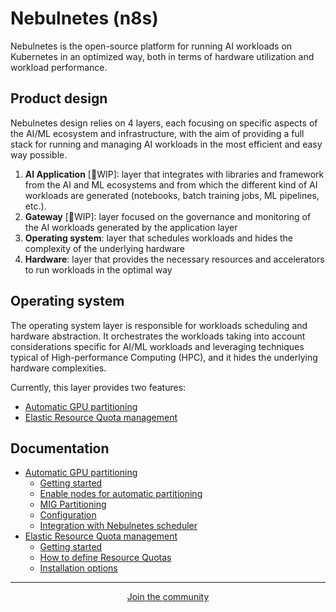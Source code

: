 # Nebulnetes (n8s)

Nebulnetes is the open-source platform for running AI workloads on Kubernetes in an optimized way, both in terms of 
hardware utilization and workload performance.

## Product design

Nebulnetes design relies on 4 layers, each focusing on specific aspects of the AI/ML ecosystem and infrastructure,
with the aim of providing a full stack for running and managing AI workloads in the 
most efficient and easy way possible.

1. **AI Application** [🚧WIP]: layer that integrates with libraries and framework from the AI and ML 
ecosystems and from which the different kind of AI workloads are generated 
(notebooks, batch training jobs, ML pipelines, etc.).
2. **Gateway** [🚧WIP]: layer focused on the governance and monitoring of the AI workloads generated by the application 
layer
3. **Operating system**: layer that schedules workloads and hides the complexity of the underlying hardware
4. **Hardware**: layer that provides the necessary resources and accelerators to run workloads in the optimal way

## Operating system 

The operating system layer is responsible for workloads scheduling and hardware abstraction.
It orchestrates the workloads taking into account considerations specific for AI/ML workloads and leveraging 
techniques typical of High-performance Computing (HPC), and it hides the underlying hardware complexities.

Currently, this layer provides two features:
- [Automatic GPU partitioning](doc/automatic-gpu-partitioning.md)
- [Elastic Resource Quota management](doc/elastic-quota.md)

## Documentation

- [Automatic GPU partitioning](doc/automatic-gpu-partitioning.md)
  - [Getting started](doc/automatic-gpu-partitioning.md#getting-started)
  - [Enable nodes for automatic partitioning](doc/automatic-gpu-partitioning.md#enable-nodes-for-automatic-partitioning)
  - [MIG Partitioning](doc/automatic-gpu-partitioning.md#mig-partitioning)
  - [Configuration](doc/automatic-gpu-partitioning.md#configuration)
  - [Integration with Nebulnetes scheduler](doc/automatic-gpu-partitioning.md#integration-with-nebulnetes-scheduler)
- [Elastic Resource Quota management](doc/elastic-quota.md)
  - [Getting started](doc/elastic-quota.md#getting-started)
  - [How to define Resource Quotas](doc/elastic-quota.md#how-to-define-resource-quotas)
  - [Installation options](doc/elastic-quota.md#scheduler-installation-options)

---

<p align="center">
  <a href="https://discord.gg/RbeQMu886J">Join the community</a> 
</p>
